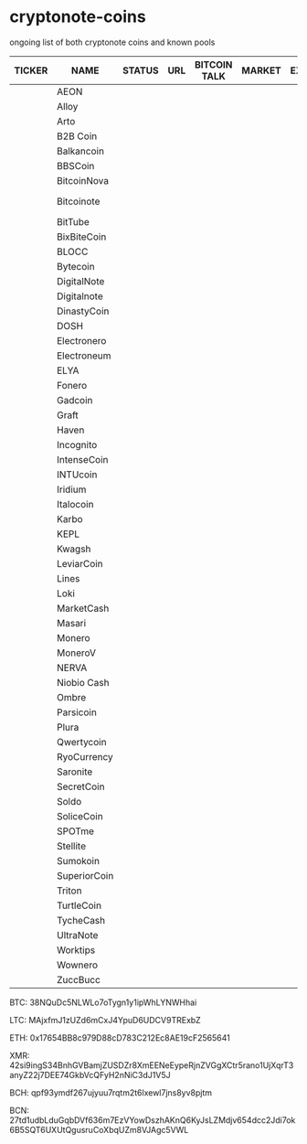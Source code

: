 # cryptonote-coins
ongoing list of both cryptonote coins and known pools

|  **TICKER** | **NAME** | **STATUS** | **URL** | **BITCOIN TALK** | **MARKET** | **EXCHANGE** | **WALLET** | **RAW BLOCK** | **ALGO** | **POOL A** | **POOL B** | **SCRIPT** | **WHITEPAPER** |
|  ------ | ------ | ------ | ------ | ------ | ------ | ------ | ------ | ------ | ------ | ------ | ------ | ------ | ------ |
|   | AEON |  |  |  |  |  |  |  |  |  |  |  |  |
|   | Alloy |  |  |  |  |  |  |  |  |  |  |  |  |
|   | Arto |  |  |  |  |  |  |  |  |  |  |  |  |
|   | B2B Coin |  |  |  |  |  |  |  |  |  |  |  |  |
|   | Balkancoin |  |  |  |  |  |  |  |  |  |  |  |  |
|   | BBSCoin |  |  |  |  |  |  |  |  |  |  |  |  |
|   | BitcoinNova |  |  |  |  |  |  |  |  |  |  |  |  |
|   | Bitcoinote |  |  |  |  |  | https://github.com/Bitcoinote/Bitcoinote-GUI-Wallet/releases |  |  |  |  |  |  |
|   | BitTube |  |  |  |  |  |  |  |  |  |  |  |  |
|   | BixBiteCoin |  |  |  |  |  |  |  |  |  |  |  |  |
|   | BLOCC |  |  |  |  |  |  |  |  |  |  |  |  |
|   | Bytecoin |  |  |  |  |  |  |  |  |  |  |  |  |
|   | DigitalNote |  |  |  |  |  |  |  |  |  |  |  |  |
|   | Digitalnote |  |  |  |  |  |  |  |  |  |  |  |  |
|   | DinastyCoin |  |  |  |  |  |  |  |  |  |  |  |  |
|   | DOSH |  |  |  |  |  |  |  |  |  |  |  |  |
|   | Electronero |  |  |  |  |  |  |  |  |  |  |  |  |
|   | Electroneum |  |  |  |  |  |  |  |  |  |  |  |  |
|   | ELYA |  |  |  |  |  |  |  |  |  |  |  |  |
|   | Fonero |  |  |  |  |  |  |  |  |  |  |  |  |
|   | Gadcoin |  |  |  |  |  |  |  |  |  |  |  |  |
|   | Graft |  |  |  |  |  |  |  |  |  |  |  |  |
|   | Haven |  |  |  |  |  | https://github.com/havenprotocol/haven/releases/ |  |  |  |  |  |  |
|   | Incognito |  |  |  |  |  |  |  |  |  |  |  |  |
|   | IntenseCoin |  |  |  |  |  |  |  |  |  |  |  |  |
|   | INTUcoin |  |  |  |  |  |  |  |  |  |  |  |  |
|   | Iridium |  |  |  |  |  |  |  |  |  |  |  |  |
|   | Italocoin |  |  |  |  |  |  |  |  |  |  |  |  |
|   | Karbo |  |  |  |  |  |  |  |  |  |  |  |  |
|   | KEPL |  |  |  |  |  |  |  |  |  |  |  |  |
|   | Kwagsh |  |  |  |  |  |  |  |  |  |  |  |  |
|   | LeviarCoin |  |  |  |  |  |  |  |  |  |  |  |  |
|   | Lines |  |  |  |  |  |  |  |  |  |  |  |  |
|   | Loki |  |  |  |  |  |  |  |  |  |  |  |  |
|   | MarketCash |  |  |  |  |  | https://github.com/MarketCashME/marketcash |  |  |  |  |  |  |
|   | Masari |  |  |  |  |  |  |  |  |  |  |  |  |
|   | Monero |  |  |  |  |  |  |  |  |  |  |  |  |
|   | MoneroV |  |  |  |  |  |  |  |  |  |  |  |  |
|   | NERVA |  |  |  |  |  |  |  |  |  |  |  |  |
|   | Niobio Cash |  |  |  |  |  |  |  |  |  |  |  |  |
|   | Ombre |  |  |  |  |  |  |  |  |  |  |  |  |
|   | Parsicoin |  |  |  |  |  |  |  |  |  |  |  |  |
|   | Plura |  |  |  |  |  | https://pluracoin.org/ |  |  |  |  |  |  |
|   | Qwertycoin |  |  |  |  |  | https://qwertycoin.org/downloads |  |  |  |  |  |  |
|   | RyoCurrency |  |  |  |  |  |  |  |  |  |  |  |  |
|   | Saronite |  |  |  |  |  |  |  |  |  |  |  |  |
|   | SecretCoin |  |  |  |  |  |  |  |  |  |  |  |  |
|   | Soldo |  |  |  |  |  |  |  |  |  |  |  |  |
|   | SoliceCoin |  |  |  |  |  |  |  |  |  |  |  |  |
|   | SPOTme |  |  |  |  |  | https://spotmecoin.com/ |  |  |  |  |  |  |
|   | Stellite |  |  |  |  |  |  |  |  |  |  |  |  |
|   | Sumokoin |  |  |  |  |  |  |  |  |  |  |  |  |
|   | SuperiorCoin |  |  |  |  |  |  |  |  |  |  |  |  |
|   | Triton |  |  |  |  |  |  |  |  |  |  |  |  |
|   | TurtleCoin |  |  |  |  |  |  |  |  |  |  |  |  |
|   | TycheCash |  |  |  |  |  |  |  |  |  |  |  |  |
|   | UltraNote |  |  |  |  |  |  |  |  |  |  |  |  |
|   | Worktips |  |  |  |  |  | http://workscoin.xyz/ |  |  |  |  |  |  |
|   | Wownero |  |  |  |  |  |  |  |  |  |  |  |  |
|   | ZuccBucc |  |  |  |  |  |  |  |  |  |  |  |  |
BTC: 38NQuDc5NLWLo7oTygn1y1ipWhLYNWHhai

LTC: MAjxfmJ1zUZd6mCxJ4YpuD6UDCV9TRExbZ

ETH: 0x17654BB8c979D88cD783C212Ec8AE19cF2565641

XMR: 42si9ingS34BnhGVBamjZUSDZr8XmEENeEypeRjnZVGgXCtr5rano1UjXqrT3anyZ22j7DEE74GkbVcQFyH2nNiC3dJ1V5J

BCH: qpf93ymdf267ujyuu7rqtm2t6lxewl7jns8yv8pjtm

BCN: 27td1udbLduGqbDVf636m7EzVYowDszhAKnQ6KyJsLZMdjv654dcc2Jdi7ok6B5SQT6UXUtQgusruCoXbqUZm8VJAgc5VWL
